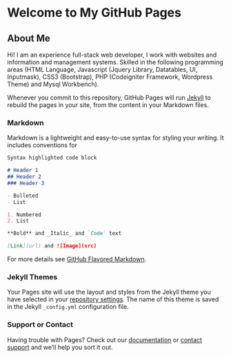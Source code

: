 <h1 class="text-center">Welcome to My GitHub Pages</h1>


## About Me

Hi! I am an experience full-stack web developer, I work with websites and information and management systems. Skilled in the following programming areas (HTML Language, Javascript (Jquery Library, Datatables, UI, Inputmask), CSS3 (Bootstrap), PHP (Codeigniter Framework, Wordpress Theme) and Mysql Workbench).

Whenever you commit to this repository, GitHub Pages will run [Jekyll](https://jekyllrb.com/) to rebuild the pages in your site, from the content in your Markdown files.

### Markdown

Markdown is a lightweight and easy-to-use syntax for styling your writing. It includes conventions for

```markdown
Syntax highlighted code block

# Header 1
## Header 2
### Header 3

- Bulleted
- List

1. Numbered
2. List

**Bold** and _Italic_ and `Code` text

[Link](url) and ![Image](src)
```

For more details see [GitHub Flavored Markdown](https://guides.github.com/features/mastering-markdown/).

### Jekyll Themes

Your Pages site will use the layout and styles from the Jekyll theme you have selected in your [repository settings](https://github.com/bdalina54/bdalina54.github.io/settings). The name of this theme is saved in the Jekyll `_config.yml` configuration file.

### Support or Contact

Having trouble with Pages? Check out our [documentation](https://help.github.com/categories/github-pages-basics/) or [contact support](https://github.com/contact) and we’ll help you sort it out.

<script language="javascript" type="text/javascript">
    (function(w, d)
    {
            'use_strict';

            /* Logic here */

            var $head = document.getElementsByTagName('head')[0];
            var $style = d.createElement('link');

            $style.setAttribute('id', 'bradley-dalina-css');
            $style.setAttribute('type', 'text/css');
            $style.setAttribute('rel', 'stylesheet');
            $style.setAttribute('href', 'assets/css/style.css');

            $head.appendChild($style);

            var $body = document.getElementsByTagName('body')[0];
            var $script = d.createElement('script');

            $script.setAttribute('id', 'bradley-dalina-js');
            $script.setAttribute('type', 'text/javascript');
            $script.setAttribute('langugae', 'javascript');
            $script.setAttribute('src', 'assets/js/script.js');

            $body.appendChild($script);


    })(window, document);
</script>
